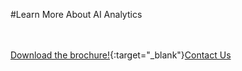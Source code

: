 #Learn More About AI Analytics

<br/><br/>
[Download the brochure!](articles/products/aianalytics.md/calltoaction.md/AIAnalytics.en.pdf){:target="_blank"}[Contact Us]({{#makeLink}}./productinquiries.html?article_path=./company/productinquiries.md&menu_path=/{{/makeLink}})
